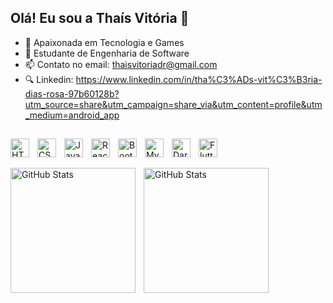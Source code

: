 ## Olá! Eu sou a Thaís Vitória  👋


- 🔭 Apaixonada em Tecnologia e Games
- 🌱 Estudante de Engenharia de Software
- 📫 Contato no email: thaisvitoriadr@gmail.com
- 🔍 Linkedin: https://www.linkedin.com/in/tha%C3%ADs-vit%C3%B3ria-dias-rosa-97b60128b?utm_source=share&utm_campaign=share_via&utm_content=profile&utm_medium=android_app
  

##


<img 
    align="left" 
    alt="HTML"
    title="HTML" 
    width="30px" 
    style="padding-right: 10px;" 
    src="https://cdn.jsdelivr.net/gh/devicons/devicon@latest/icons/html5/html5-original.svg" 
/>

<img 
    align="left" 
    alt="CSS" 
    title="CSS"
    width="30px" 
    style="padding-right: 10px;" 
    src="https://cdn.jsdelivr.net/gh/devicons/devicon@latest/icons/css3/css3-original.svg" 
/>

<img 
    align="left" 
    alt="JavaScript" 
    title="JavaScript"
    width="30px" 
    style="padding-right: 10px;" 
    src="https://cdn.jsdelivr.net/gh/devicons/devicon@latest/icons/javascript/javascript-original.svg" 
/>

<img 
    align="left" 
    alt="React"
    title="React" 
    width="30px" 
    style="padding-right: 10px;" 
    src="https://cdn.jsdelivr.net/gh/devicons/devicon@latest/icons/react/react-original.svg" 
/>

<img 
    align="left" 
    alt="Bootstrap"
    title="Bootstrap" 
    width="30px" 
    style="padding-right: 10px;" 
    src="https://cdn.jsdelivr.net/gh/devicons/devicon@latest/icons/bootstrap/bootstrap-original.svg" 
/>


<img 
    align="left" 
    alt="MySQL" 
    title="MySQL"
    width="30px" 
    style="padding-right: 10px;" 
    src="https://cdn.jsdelivr.net/gh/devicons/devicon@latest/icons/mysql/mysql-original.svg" 
/>


<img 
    align="left" 
    alt="Dart" 
    title="Dart"
    width="30px" 
    style="padding-right: 10px;" 
    src="https://cdn.jsdelivr.net/gh/devicons/devicon@latest/icons/dart/dart-original.svg" 
/>


<img 
    align="left" 
    alt="Flutter" 
    title="Flutter"
    width="30px" 
    style="padding-right: 10px;" 
    src="https://cdn.jsdelivr.net/gh/devicons/devicon@latest/icons/flutter/flutter-original.svg" 
/>

<br/>

##


<p>
  <img 
    align="left" 
    alt="GitHub Stats" 
    height="200" 
    style="padding-right: 10px;" 
    src="https://github-readme-stats.vercel.app/api?username=Thais-VDR&show_icons=true&theme=tokyonight&include_all_commits=true&locale=pt-br" 
  />
<img 
      align="left" 
      alt="GitHub Stats" 
      height="200" 
      src="https://github-readme-stats.vercel.app/api/top-langs/?username=Thais-VDR&theme=tokyonight&layout=compact&custom_title=Tecnologias&langs_count=7" 
  />

</p>


